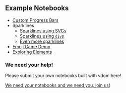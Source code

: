 ## Example Notebooks

* [Custom Progress Bars](https://mybinder.org/v2/gh/nteract/vdom/master?urlpath=%2Fnteract%2Fedit%2Fexample-notebooks%2Fcustom-progress-bars.ipynb)
* Sparklines
  * [Sparklines using SVGs](https://mybinder.org/v2/gh/nteract/vdom/master?urlpath=%2Fnteract%2Fedit%2Fexample-notebooks%2Fsparklines-svg-computing.ipynb)
  * [Sparklines using `div`s](https://mybinder.org/v2/gh/nteract/vdom/master?urlpath=%2Fnteract%2Fedit%2Fexample-notebooks%2Fsparkline-divs.ipynb)
  * [Even more sparklines](https://mybinder.org/v2/gh/nteract/vdom/master?urlpath=%2Fnteract%2Fedit%2Fexample-notebooks%2Fother-sparklines.ipynb)
* [Emoji Game Demo](https://mybinder.org/v2/gh/nteract/vdom/master?urlpath=%2Fnteract%2Fedit%2Fexample-notebooks%2Femoji-game.ipynb)
* [Exploring Elements](https://mybinder.org/v2/gh/nteract/vdom/master?urlpath=%2Fnteract%2Fedit%2Fexample-notebooks%2Fexploring-elements.ipynb)


### We need your help!

Please submit your own notebooks built with vdom here!

[We need your notebooks and we need you, join us!](https://github.com/nteract/vdom/issues/4)
